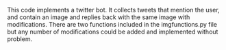 This code implements a twitter bot. It collects tweets that mention the user, and contain an image and
replies back with the same image with modifications. There are two functions included in the imgfunctions.py
file but any number of modifications could be added and implemented without problem.
